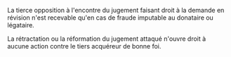  
 La tierce opposition à l'encontre du jugement faisant droit à la demande en révision n'est recevable qu'en cas de fraude imputable au donataire ou légataire.  

  
 La rétractation ou la réformation du jugement attaqué n'ouvre droit à aucune action contre le tiers acquéreur de bonne foi.  
